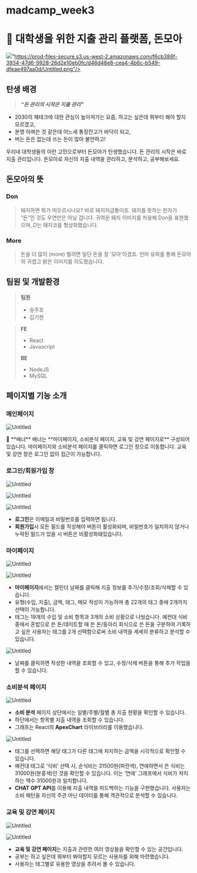 # madcamp_week3

# 🐽 대학생을 위한 지출 관리 플랫폼, 돈모아

<img src="이미지URL">"https://prod-files-secure.s3.us-west-2.amazonaws.com/f6cb388f-3934-47d6-9928-26d2e10eb0fc/d46d48e8-cea4-4b6c-b549-dfeae497aa0d/Untitled.png"/>

## 탄생 배경

> ***“돈 관리의 시작은 지출 관리”***
> 
- 2030의 재테크에 대한 관심이 높아져가는 요즘, 하고는 싶은데 뭐부터 해야 할지 모르겠고,
- 분명 아껴쓴 것 같은데 어느새 통장잔고가 바닥이 되고,
- 버는 돈은 없는데 쓰는 돈이 많아 불안하고!

우리네 대학생들의 이런 고민으로부터 돈모아가 탄생했습니다. 돈 관리의 시작은 바로 지출 관리입니다. 돈모아로 자신의 지출 내역을 관리하고, 분석하고, 공부해보세요.

## 돈모아의 뜻

### Don

> 돼지하면 뭐가 떠오르시나요? 바로 돼지저금통이죠. 돼지를 뜻하는 한자가 “돈”인 것도 우연만은 아닐 겁니다. 귀여운 돼지 이미지를 차용해 Don을 표현했으며, D는 돼지코를 형상화했습니다.
> 

### More

> 돈을 더 많이 (more) 벌려면 일단 돈을 잘 ‘모아’아겠죠. 언어 유희를 통해 돈모아의 귀엽고 밝은 이미지를 의도했습니다.
> 

## 팀원 및 개발환경

> **팀원**
> 
> - 송주호
> - 김기현

> **FE**
> 
> - React
> - Javascript
> 
> **BE**
> 
> - NodeJS
> - MySQL

## 페이지별 기능 소개

### 메인페이지

![Untitled](https://prod-files-secure.s3.us-west-2.amazonaws.com/f6cb388f-3934-47d6-9928-26d2e10eb0fc/d46d48e8-cea4-4b6c-b549-dfeae497aa0d/Untitled.png)

<aside>
📌 **배너**
배너는 **마이페이지, 소비분석 페이지, 교육 및 강연 페이지로** 구성되어 있습니다.
마이페이지와 소비분석 페이지를 클릭하면 로그인 창으로 이동합니다.
교육 및 강연 창은 로그인 없이 접근이 가능합니다.

</aside>

### 로그인/회원가입 창

![Untitled](https://prod-files-secure.s3.us-west-2.amazonaws.com/f6cb388f-3934-47d6-9928-26d2e10eb0fc/bf37f1b2-fc8b-4dec-b658-c07925f319dc/Untitled.png)

![Untitled](https://prod-files-secure.s3.us-west-2.amazonaws.com/f6cb388f-3934-47d6-9928-26d2e10eb0fc/30d8c0d4-5e52-4d61-bc7a-8ebaee7ed9e4/Untitled.png)

![Untitled](https://prod-files-secure.s3.us-west-2.amazonaws.com/f6cb388f-3934-47d6-9928-26d2e10eb0fc/dff75762-f4ed-4db3-bc22-7617da2b4c01/Untitled.png)

- **로그인**은 이메일과 비밀번호를 입력하면 됩니다.
- **회원가입**시 모든 필드를 작성해야 버튼이 활성화되며, 비밀번호가 일치하지 않거나 누락된 필드가 있을 시 버튼은 비활성화돼있습니다.

### 마이페이지

![Untitled](https://prod-files-secure.s3.us-west-2.amazonaws.com/f6cb388f-3934-47d6-9928-26d2e10eb0fc/a8db0cfd-7377-4472-a139-e59d964c7210/Untitled.png)

![Untitled](https://prod-files-secure.s3.us-west-2.amazonaws.com/f6cb388f-3934-47d6-9928-26d2e10eb0fc/f38053c5-4066-4774-8fa8-64fc3b23266b/Untitled.png)

- **마이페이지**에서는 캘린더 날짜를 클릭해 지출 정보를 추가/수정/조회/삭제할 수 있습니다.
- 유형(수입, 지출), 금액, 태그, 메모 작성이 가능하며 총 22개의 태그 중에 2개까지 선택이 가능합니다.
- 태그는 19개의 수입 및 소비 항목과 3개의 소비 상황으로 나눴습니다. 예컨대 식비 중에서 혼밥으로 쓴 돈/데이트할 때 쓴 돈/동아리 회식으로 쓴 돈을 구분하여 기록하고 싶은 사용자는 태그를 2개 선택함으로써 소비 내역을 세세히 분류하고 분석할 수 있습니다.

![Untitled](https://prod-files-secure.s3.us-west-2.amazonaws.com/f6cb388f-3934-47d6-9928-26d2e10eb0fc/12120131-c50f-4e1c-848a-a8fc6117fd6c/Untitled.png)

- 날짜를 클릭하면 작성한 내역을 조회할 수 있고, 수정/삭제 버튼을 통해 추가 작업을 할 수 있습니다.

### 소비분석 페이지

![Untitled](https://prod-files-secure.s3.us-west-2.amazonaws.com/f6cb388f-3934-47d6-9928-26d2e10eb0fc/0fa3ab32-7072-4f43-bad9-ea909af7af46/Untitled.png)

- **소비 분석** 페이지 상단에서는 일별/주별/월별 총 지출 현황을 확인할 수 있습니다.
- 하단에서는 항목별 지출 내역을 조회할 수 있습니다.
- 그래프는 React의 **ApexChart** 라이브러리를 이용했습니다.

![Untitled](https://prod-files-secure.s3.us-west-2.amazonaws.com/f6cb388f-3934-47d6-9928-26d2e10eb0fc/a3427de1-20b7-4a5d-8a7e-32d9efa7803c/Untitled.png)

- 태그를 선택하면 해당 태그가 다른 태그에 차지하는 금액을 시각적으로 확인할 수 있습니다.
- 예컨대 태그로 ‘식비’ 선택 시, 순식비는 31500원(파란색), 연애하면서 쓴 식비는 31000원(분홍색)인 것을 확인할 수 있습니다. 이는 ‘연애’ 그래프에서 식비가 차지하는 액수 31000원과 일치합니다.
- **CHAT GPT API**를 이용해 지출 내역을 피드백하는 기능을 구현했습니다. 사용자는 소비 패턴을 자신의 주관 아닌 데이터를 통해 객관적으로 분석할 수 있습니다.

### 교육 및 강연 페이지

![Untitled](https://prod-files-secure.s3.us-west-2.amazonaws.com/f6cb388f-3934-47d6-9928-26d2e10eb0fc/ff87fdc5-3bc0-41dd-a7b4-91d1faa7969f/Untitled.png)

![Untitled](https://prod-files-secure.s3.us-west-2.amazonaws.com/f6cb388f-3934-47d6-9928-26d2e10eb0fc/d0d7cc8b-ed2e-4df5-aba4-e025949ef73f/Untitled.png)

- **교육 및 강연 페이지**는 지출과 관련한 여러 영상들을 확인할 수 있는 공간입니다.
- 공부는 하고 싶은데 뭐부터 봐야할지 모르는 사용자를 위해 마련했습니다.
- 사용자는 태그별로 유용한 영상을 추려서 볼 수 있습니다.
